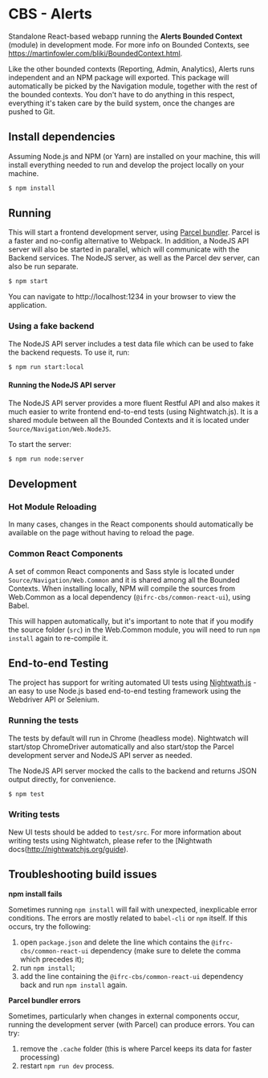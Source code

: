 # CBS - Alerts
Standalone React-based webapp running the __Alerts Bounded Context__ (module) in development mode. For more info on Bounded Contexts, see https://martinfowler.com/bliki/BoundedContext.html.

Like the other bounded contexts (Reporting, Admin, Analytics), Alerts runs independent and an NPM package will exported. This package will automatically be picked by the Navigation module, together with the rest of the bounded contexts.
You don't have to do anything in this respect, everything it's taken care by the build system, once the changes are pushed to Git. 

## Install dependencies
Assuming Node.js and NPM (or Yarn) are installed on your machine, this will install everything needed to run and develop the project locally on your machine.

```sh 
$ npm install
```

## Running
This will start a frontend development server, using [Parcel bundler](https://parceljs.org/). Parcel is a faster and no-config alternative to Webpack.
In addition, a NodeJS API server will also be started in parallel, which will communicate with the Backend services. The NodeJS server, as well as the Parcel dev server, can also be run separate.

```sh 
$ npm start
```

You can navigate to http://localhost:1234 in your browser to view the application. 

### Using a fake backend
The NodeJS API server includes a test data file which can be used to fake the backend requests. To use it, run:

```sh
$ npm run start:local
```

#### Running the NodeJS API server
The NodeJS API server provides a more fluent Restful API and also makes it much easier to write frontend end-to-end tests (using Nightwatch.js).
It is a shared module between all the Bounded Contexts and it is located under `Source/Navigation/Web.NodeJS`.
 
To start the server:
```sh
$ npm run node:server
``` 

## Development

### Hot Module Reloading
In many cases, changes in the React components should automatically be available on the page without having to reload the page.

### Common React Components
A set of common React components and Sass style is located under `Source/Navigation/Web.Common` and it is shared among all the Bounded Contexts. 
When installing locally, NPM will compile the sources from Web.Common as a local dependency (`@ifrc-cbs/common-react-ui`), using Babel. 

This will happen automatically, but it's important to note that if you modify the source folder (`src`) in the Web.Common module, you will need to run `npm install` again to re-compile it.

## End-to-end Testing
The project has support for writing automated UI tests using [Nightwath.js](http://nightwatchjs.org) - an easy to use Node.js based end-to-end testing framework
using the Webdriver API or Selenium.

### Running the tests
The tests by default will run in Chrome (headless mode). Nightwatch will start/stop ChromeDriver automatically and also start/stop the 
Parcel development server and NodeJS API server as needed.

The NodeJS API server mocked the calls to the backend and returns JSON output directly, for convenience. 
```sh
$ npm test
```

### Writing tests
New UI tests should be added to `test/src`. For more information about writing tests using Nightwatch, please refer to the [Nightwath docs(http://nightwatchjs.org/guide).

## Troubleshooting build issues
__npm install fails__

Sometimes running `npm install` will fail with unexpected, inexplicable error conditions. The errors are mostly related to
`babel-cli` or `npm` itself. If this occurs, try the following:

1. open `package.json` and delete the line which contains the `@ifrc-cbs/common-react-ui` dependency (make sure to delete the comma 
which precedes it);
2. run `npm install`;
3. add the line containing the `@ifrc-cbs/common-react-ui` dependency back and run `npm install` again.

__Parcel bundler errors__

Sometimes, particularly when changes in external components occur, running the development server (with Parcel) can produce errors.
You can try:

1. remove the `.cache` folder (this is where Parcel keeps its data for faster processing)
2. restart `npm run dev` process.    
